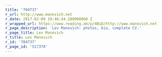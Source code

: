 ```yaml
---
title: '704737'
r_url: http://www.manovich.net
r_date: 2017-02-09 19:46:44.288000000 Z
r_wrapped_url: https://www.reading.am/p/4BuD/http://www.manovich.net
r_page_description: 'Lev Manovich: photos, bio, complete CV.'
r_page_title: Lev Manovich
r_title: Lev Manovich
r_id: '704737'
r_page_id: '517378'
---
```


